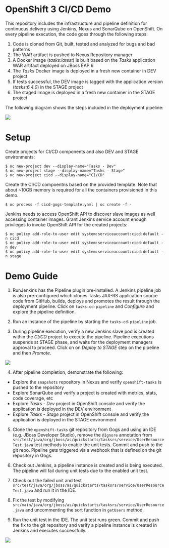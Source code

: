 # OpenShift 3 CI/CD Demo

This repository includes the infrastructure and pipeline definition for continuous delivery using Jenkins, Nexus and SonarQube on OpenShift. On every pipeline execution, the code goes through the following steps:

1. Code is cloned from Git, built, tested and analyzed for bugs and bad patterns
2. The WAR artifact is pushed to Nexus Repository manager
3. A Docker image (_tasks:latest_) is built based on the _Tasks_ application WAR artifact deployed on JBoss EAP 6
4. The _Tasks_ Docker image is deployed in a fresh new container in DEV project
5. If tests successful, the DEV image is tagged with the application version (_tasks:6.4.0_) in the STAGE project
6. The staged image is deployed in a fresh new container in the STAGE project

The following diagram shows the steps included in the deployment pipeline:

![](https://raw.githubusercontent.com/OpenShiftDemos/openshift-cd-demo/master/images/pipeline.png)

# Setup

Create projects for CI/CD components and also DEV and STAGE environments:

  ```
  $ oc new-project dev --display-name="Tasks - Dev"
  $ oc new-project stage --display-name="Tasks - Stage"
  $ oc new-project cicd --display-name="CI/CD"
  ```

Create the CI/CD compoentns based on the provided template. Note that about ~10GB memory is required for all the containers provisioned in this demo.

  ```
  $ oc process -f cicd-gogs-template.yaml | oc create -f -
  ```

Jenkins needs to access OpenShift API to discover slave images as well accessing container images. Grant Jenkins service account enough privileges to invoke OpenShift API for the created projects:

  ```
  $ oc policy add-role-to-user edit system:serviceaccount:cicd:default -n cicd
  $ oc policy add-role-to-user edit system:serviceaccount:cicd:default -n dev
  $ oc policy add-role-to-user edit system:serviceaccount:cicd:default -n stage
  ```

# Demo Guide

1. RunJenkins has the Pipeline plugin pre-installed. A Jenkins pipeline job is also pre-configured which clones Tasks JAX-RS application source code from GitHub, builds, deploys and promotes the result through the deployment pipeline. Click on ```tasks-cd-pipeline``` and _Configure_ and explore the pipeline definition.

2. Run an instance of the pipeline by starting the ```tasks-cd-pipeline``` job.

3. During pipeline execution, verify a new Jenkins slave pod is created within the _CI/CD_ project to execute the pipeline. Pipeline executions suspends at STAGE phase, and waits for the deployment managers approval to proceed. Click on on _Deploy to STAGE_ step on the pipeline and then _Promote_.

![](https://raw.githubusercontent.com/OpenShiftDemos/openshift-cd-demo/master/images/jenkins-pipeline-input.png)

4. After pipeline completion, demonstrate the following:
  * Explore the ```snapshots``` repository in Nexus and verify ```openshift-tasks``` is pushed to the repository
  * Explore SonarQube and verify a project is created with metrics, stats, code coverage, etc
  * Explore _Tasks - Dev_ project in OpenShift console and verify the application is deployed in the DEV environment
  * Explore _Tasks - Stage_ project in OpenShift console and verify the application is deployed in the STAGE environment  

5. Clone the ```openshift-tasks``` git repository from Gogs and using an IDE (e.g. JBoss Developer Studio), remove the ```@Ignore``` annotation from ```src/test/java/org/jboss/as/quickstarts/tasksrs/service/UserResourceTest.java``` test methods to enable the unit tests. Commit and push to the git repo. Pipeline gets triggered via a webhook that is defined on the git repository in Gogs.

6. Check out Jenkins, a pipeline instance is created and is being executed. The pipeline will fail during unit tests due to the enabled unit test.

7. Check out the failed unit and test ```src/test/java/org/jboss/as/quickstarts/tasksrs/service/UserResourceTest.java``` and run it in the IDE.

8. Fix the test by modifying ```src/main/java/org/jboss/as/quickstarts/tasksrs/service/UserResource.java``` and uncommenting the sort function in ```getUsers``` method.

9. Run the unit test in the IDE. The unit test runs green. Commit and push the fix to the git repository and verify a pipeline instance is created in Jenkins and executes successfully.

![](https://raw.githubusercontent.com/OpenShiftDemos/openshift-cd-demo/master/images/jenkins-pipeline.png)
